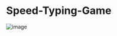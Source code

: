 # Speed-Typing-Game
![image](https://github.com/user-attachments/assets/5645a3c5-2dfe-4f7f-9519-87f4c9a610ea)
